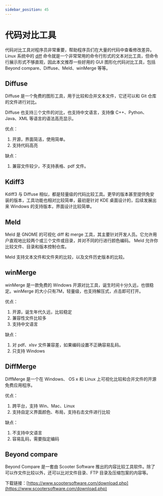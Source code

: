 ```yaml
---
sidebar_position: 45
---
```


# 代码对比工具



代码对比工具对程序员非常重要，帮助程序员们在大量的代码中查看修改差异。Linux 系统中的 [diff](/linux-command/diff) 命令就是一个非常常用的命令行形式的文本对比工具，但命令行展示形式不够直观，因此本文推荐一些好用的 GUI 图形化代码对比工具，包括 Beyond compare、Diffuse、Meld、winMerge 等等。



## Diffuse

Diffuse 是一个免费的图形工具，用于比较和合并文本文件，它还可以和 Git 仓库的文件进行对比。

Diffuse 也支持三个文件的对比，也支持中文语言，支持像 C++、Python、Java、XML 等语言的语法高亮显示。

优点：

1. 开源，界面简洁，使用简单。
2. 支持代码高亮

缺点：

1. 兼容文件较少，不支持表格、pdf 文件。



## Kdiff3

Kdiff3 与 Diffuse 相似，都是轻量级的代码比较工具。更早的版本甚至提供免安装的版本，工具功能也相对比较简单，最初是针对 KDE 桌面设计的，后续发展出来 Windows 的支持版本，界面设计比较简单。



## Meld

Meld 是 GNOME 的可视化 diff 和 merge 工具，其主要针对开发人员。它允许用户直观地比较两个或三个文件或目录，并对不同的行进行颜色编码。 Meld 允许你比较文件、目录和版本控制仓库。

Meld 支持文本文件和文件夹的比较，以及文件历史版本的比较。



## winMerge

winMerge 是一款免费的 Windows 开源对比工具，诞生时间十分久远，也很稳定。winMerge 的大小只有7M，轻量级，也支持解压式，点击即可打开。

优点：

1. 开源，诞生年代久远，比较稳定
2. 兼容性文件比较多
3. 支持中文语言

缺点：

1. 对 pdf、xlsv 文件兼容差，如果编码设置不正确容易乱码。
2. 只支持 Windows



## DiffMerge

DiffMerge 是一个在 Windows、 OS x 和 Linux 上可视化比较和合并文件的开源免费应用程序。

优点：

1. 跨平台，支持 Win、Mac、Linux
2. 支持自定义界面颜色、布局，支持右击文件进行比较

缺点：

1. 不支持中文语言
2. 容易乱码，需要指定编码



## Beyond compare

Beyond Compare 是一套由 Scooter Software 推出的内容比较工具软件。除了可以作文件比较以外，还可以比对文件目录、FTP 目录及压缩包案的内容等。

下载链接：[https://www.scootersoftware.com/download.php](https://www.scootersoftware.com/download.php)

